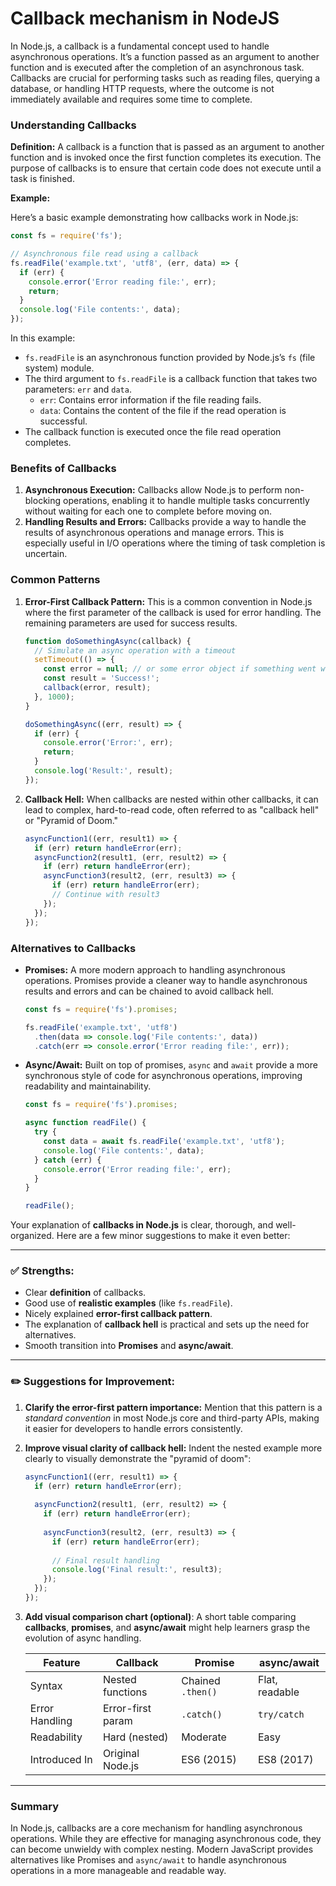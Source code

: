 # Callback mechanism in NodeJS

In Node.js, a callback is a fundamental concept used to handle asynchronous operations. It’s a function passed as an argument to another function and is executed after the completion of an asynchronous task. Callbacks are crucial for performing tasks such as reading files, querying a database, or handling HTTP requests, where the outcome is not immediately available and requires some time to complete.

### Understanding Callbacks

**Definition:**
A callback is a function that is passed as an argument to another function and is invoked once the first function completes its execution. The purpose of callbacks is to ensure that certain code does not execute until a task is finished.

**Example:**

Here’s a basic example demonstrating how callbacks work in Node.js:

```javascript
const fs = require('fs');

// Asynchronous file read using a callback
fs.readFile('example.txt', 'utf8', (err, data) => {
  if (err) {
    console.error('Error reading file:', err);
    return;
  }
  console.log('File contents:', data);
});
```

In this example:
- `fs.readFile` is an asynchronous function provided by Node.js’s `fs` (file system) module.
- The third argument to `fs.readFile` is a callback function that takes two parameters: `err` and `data`.
  - `err`: Contains error information if the file reading fails.
  - `data`: Contains the content of the file if the read operation is successful.
- The callback function is executed once the file read operation completes.

### Benefits of Callbacks

1. **Asynchronous Execution:** Callbacks allow Node.js to perform non-blocking operations, enabling it to handle multiple tasks concurrently without waiting for each one to complete before moving on.
2. **Handling Results and Errors:** Callbacks provide a way to handle the results of asynchronous operations and manage errors. This is especially useful in I/O operations where the timing of task completion is uncertain.

### Common Patterns

1. **Error-First Callback Pattern:**
   This is a common convention in Node.js where the first parameter of the callback is used for error handling. The remaining parameters are used for success results.

   ```javascript
   function doSomethingAsync(callback) {
     // Simulate an async operation with a timeout
     setTimeout(() => {
       const error = null; // or some error object if something went wrong
       const result = 'Success!';
       callback(error, result);
     }, 1000);
   }

   doSomethingAsync((err, result) => {
     if (err) {
       console.error('Error:', err);
       return;
     }
     console.log('Result:', result);
   });
   ```

2. **Callback Hell:**
   When callbacks are nested within other callbacks, it can lead to complex, hard-to-read code, often referred to as "callback hell" or "Pyramid of Doom."

   ```javascript
   asyncFunction1((err, result1) => {
     if (err) return handleError(err);
     asyncFunction2(result1, (err, result2) => {
       if (err) return handleError(err);
       asyncFunction3(result2, (err, result3) => {
         if (err) return handleError(err);
         // Continue with result3
       });
     });
   });
   ```

### Alternatives to Callbacks

- **Promises:** A more modern approach to handling asynchronous operations. Promises provide a cleaner way to handle asynchronous results and errors and can be chained to avoid callback hell.

   ```javascript
   const fs = require('fs').promises;

   fs.readFile('example.txt', 'utf8')
     .then(data => console.log('File contents:', data))
     .catch(err => console.error('Error reading file:', err));
   ```

- **Async/Await:** Built on top of promises, `async` and `await` provide a more synchronous style of code for asynchronous operations, improving readability and maintainability.

   ```javascript
   const fs = require('fs').promises;

   async function readFile() {
     try {
       const data = await fs.readFile('example.txt', 'utf8');
       console.log('File contents:', data);
     } catch (err) {
       console.error('Error reading file:', err);
     }
   }

   readFile();
   ```


Your explanation of **callbacks in Node.js** is clear, thorough, and well-organized. Here are a few minor suggestions to make it even better:

---

### ✅ Strengths:

* Clear **definition** of callbacks.
* Good use of **realistic examples** (like `fs.readFile`).
* Nicely explained **error-first callback pattern**.
* The explanation of **callback hell** is practical and sets up the need for alternatives.
* Smooth transition into **Promises** and **async/await**.

---

### ✏️ Suggestions for Improvement:

1. **Clarify the error-first pattern importance:**
   Mention that this pattern is a *standard convention* in most Node.js core and third-party APIs, making it easier for developers to handle errors consistently.

2. **Improve visual clarity of callback hell:**
   Indent the nested example more clearly to visually demonstrate the "pyramid of doom":

   ```javascript
   asyncFunction1((err, result1) => {
     if (err) return handleError(err);
     
     asyncFunction2(result1, (err, result2) => {
       if (err) return handleError(err);
       
       asyncFunction3(result2, (err, result3) => {
         if (err) return handleError(err);
         
         // Final result handling
         console.log('Final result:', result3);
       });
     });
   });
   ```

3. **Add visual comparison chart (optional)**:
   A short table comparing **callbacks**, **promises**, and **async/await** might help learners grasp the evolution of async handling.

   | Feature        | Callback          | Promise           | async/await    |
   | -------------- | ----------------- | ----------------- | -------------- |
   | Syntax         | Nested functions  | Chained `.then()` | Flat, readable |
   | Error Handling | Error-first param | `.catch()`        | `try/catch`    |
   | Readability    | Hard (nested)     | Moderate          | Easy           |
   | Introduced In  | Original Node.js  | ES6 (2015)        | ES8 (2017)     |

---


### Summary

In Node.js, callbacks are a core mechanism for handling asynchronous operations. While they are effective for managing asynchronous code, they can become unwieldy with complex nesting. Modern JavaScript provides alternatives like Promises and `async/await` to handle asynchronous operations in a more manageable and readable way.